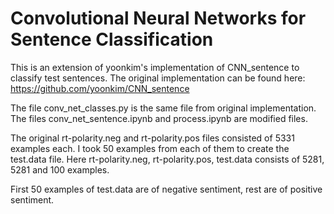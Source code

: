 # Convolutional Neural Networks for Sentence Classification

This is an extension of yoonkim's implementation of CNN_sentence to classify test sentences.
The original implementation can be found here: https://github.com/yoonkim/CNN_sentence

The file conv_net_classes.py is the same file from original implementation.
The files conv_net_sentence.ipynb and process.ipynb are modified files.

The original rt-polarity.neg and rt-polarity.pos files consisted of 5331 examples each. I took 50 examples from each of them to create
the test.data file. Here rt-polarity.neg, rt-polarity.pos, test.data consists of 5281, 5281 and 100 examples.

First 50 examples of test.data are of negative sentiment, rest are of positive sentiment.  
